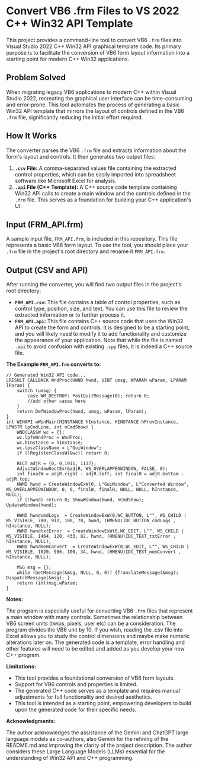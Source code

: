 # Convert VB6 .frm Files to VS 2022 C++ Win32 API Template

This project provides a command-line tool to convert VB6 `.frm` files into Visual Studio 2022 C++ Win32 API graphical template code. Its primary purpose is to facilitate the conversion of VB6 form layout information into a starting point for modern C++ Win32 applications.

## Problem Solved

When migrating legacy VB6 applications to modern C++ within Visual Studio 2022, recreating the graphical user interface can be time-consuming and error-prone. This tool automates the process of generating a basic Win32 API template that mirrors the layout of controls defined in the VB6 `.frm` file, significantly reducing the initial effort required.

## How It Works

The converter parses the VB6 `.frm` file and extracts information about the form's layout and controls. It then generates two output files:

1.  **`.csv` File:** A comma-separated values file containing the extracted control properties, which can be easily imported into spreadsheet software like Microsoft Excel for analysis.
2.  **`.api` File (C++ Template):** A C++ source code template containing Win32 API calls to create a main window and the controls defined in the `.frm` file. This serves as a foundation for building your C++ application's UI.

## Input (FRM_API.frm)

A sample input file, `FRM_API.frm`, is included in this repository. This file represents a basic VB6 form layout. To use the tool, you should place your `.frm` file in the project's root directory and rename it `FRM_API.frm`.

## Output (CSV and API)

After running the converter, you will find two output files in the project's root directory:

* **`FRM_API.csv`:** This file contains a table of control properties, such as control type, position, size, and text. You can use this file to review the extracted information or to further process it.
* **`FRM_API.api`:** This file contains C++ source code that uses the Win32 API to create the form and controls. It is designed to be a starting point, and you will likely need to modify it to add functionality and customize the appearance of your application. Note that while the file is named `.api` to avoid confusion with existing `.cpp` files, it is indeed a C++ source file.

**The Example `FRM_API.frm` converts to:**

    // Generated Win32 API code...
    LRESULT CALLBACK WndProc(HWND hwnd, UINT umsg, WPARAM wParam, LPARAM lParam) {
        switch (umsg) {
            case WM_DESTROY: PostQuitMessage(0); return 0;
            //add other cases here
        }
        return DefWindowProc(hwnd, umsg, wParam, lParam);
    }
    int WINAPI wWinMain(HINSTANCE hInstance, HINSTANCE hPrevInstance, LPWSTR lpCmdLine, int nCmdShow) {
        WNDCLASSW wc = {};
        wc.lpfnWndProc = WndProc;
        wc.hInstance = hInstance;
        wc.lpszClassName = L"GuiWindow";
        if (!RegisterClassW(&wc)) return 0;
    
        RECT adjR = {0, 0,1911, 1137};
        AdjustWindowRectEx(&adjR, WS_OVERLAPPEDWINDOW, FALSE, 0);
        int finalW = adjR.right - adjR.left; int finalH = adjR.bottom - adjR.top;
        HWND hwnd = CreateWindowExW(0, L"GuiWindow", L"Converted Window", WS_OVERLAPPEDWINDOW, 0, 0, finalW, finalH, NULL, NULL, hInstance, NULL);
        if (!hwnd) return 0; ShowWindow(hwnd, nCmdShow); UpdateWindow(hwnd);
    
        HWND hwndcmdLogs  = CreateWindowExW(0,WC_BUTTON, L"", WS_CHILD | WS_VISIBLE, 780, 912, 100, 70, hwnd, (HMENU)IDC_BUTTON_cmdLogs , hInstance, NULL);
        HWND hwndtxtError  = CreateWindowExW(0,WC_EDIT, L"", WS_CHILD | WS_VISIBLE, 1464, 120, 433, 82, hwnd, (HMENU)IDC_TEXT_txtError , hInstance, NULL);
        HWND hwndmemConvert  = CreateWindowExW(0,WC_EDIT, L"", WS_CHILD | WS_VISIBLE, 1020, 996, 100, 34, hwnd, (HMENU)IDC_TEXT_memConvert , hInstance, NULL);
    
        MSG msg = {};
        while (GetMessage(&msg, NULL, 0, 0)) {TranslateMessage(&msg); DispatchMessage(&msg); }
        return (int)msg.wParam;
    }


**Notes:**

The program is especially useful for converting VB6 `.frm` files that represent a main window with many controls. Sometimes the relationship between VB6 screen units (twips, pixels, user etc) can be a consideration. The program divides the VB6 unit by 10. If you wish, reading the .csv file into Excel allows you to study the control dimensions and maybe make numeric alterations later on. The generated code is a template, error handling and other features will need to be edited and added as you develop your new C++ program.


**Limitations:**

* This tool provides a foundational conversion of VB6 form layouts.
* Support for VB6 controls and properties is limited.
* The generated C++ code serves as a template and requires manual adjustments for full functionality and desired aesthetics.
* This tool is intended as a starting point, empowering developers to build upon the generated code for their specific needs.


**Acknowledgments:**

The author acknowledges the assistance of the Gemini and ChatGPT large language models as co-authors, also Gemini for the refining of the README.md and improving the clarity of the project description. The author considers these Large Language Models (LLMs) essential for the understanding of Win32 API and C++ programming.

